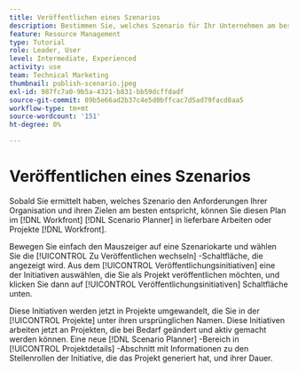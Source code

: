 ```yaml
---
title: Veröffentlichen eines Szenarios
description: Bestimmen Sie, welches Szenario für Ihr Unternehmen am besten geeignet ist mithilfe von [!DNL Scenario Planner]. Learn how to publish the scenario and turn the plan into a [!DNL Workfront] Projekt.
feature: Resource Management
type: Tutorial
role: Leader, User
level: Intermediate, Experienced
activity: use
team: Technical Marketing
thumbnail: publish-scenario.jpeg
exl-id: 987fc7a0-9b5a-4321-b831-bb59dcffdadf
source-git-commit: 89b5e66ad2b37c4e5d0bffcac7d5ad79facd8aa5
workflow-type: tm+mt
source-wordcount: '151'
ht-degree: 0%

---
```


# Veröffentlichen eines Szenarios

Sobald Sie ermittelt haben, welches Szenario den Anforderungen Ihrer Organisation und ihren Zielen am besten entspricht, können Sie diesen Plan im [!DNL Workfront] [!DNL Scenario Planner] in lieferbare Arbeiten oder Projekte [!DNL Workfront].

Bewegen Sie einfach den Mauszeiger auf eine Szenariokarte und wählen Sie die [!UICONTROL Zu Veröffentlichen wechseln] -Schaltfläche, die angezeigt wird. Aus dem [!UICONTROL Veröffentlichungsinitiativen] eine der Initiativen auswählen, die Sie als Projekt veröffentlichen möchten, und klicken Sie dann auf [!UICONTROL Veröffentlichungsinitiativen] Schaltfläche unten.

Diese Initiativen werden jetzt in Projekte umgewandelt, die Sie in der [!UICONTROL Projekte] unter ihren ursprünglichen Namen. Diese Initiativen arbeiten jetzt an Projekten, die bei Bedarf geändert und aktiv gemacht werden können. Eine neue [!DNL Scenario Planner] -Bereich in [!UICONTROL Projektdetails] -Abschnitt mit Informationen zu den Stellenrollen der Initiative, die das Projekt generiert hat, und ihrer Dauer.
